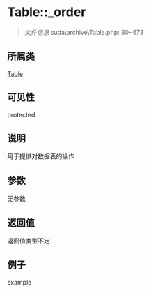 # Table::_order



> *文件信息* suda\archive\Table.php: 30~673

## 所属类 

[Table](../Table.md)

## 可见性

 protected 

## 说明

用于提供对数据表的操作



## 参数


无参数


## 返回值

返回值类型不定


## 例子

example